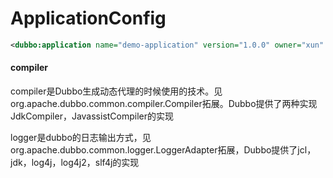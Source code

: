 # ApplicationConfig

```xml
<dubbo:application name="demo-application" version="1.0.0" owner="xun" organization="qudian" architecture="" environment="dev" compiler="javassist" logger="slf4j" monitor="" registry=""/>
```


#### compiler
compiler是Dubbo生成动态代理的时候使用的技术。见org.apache.dubbo.common.compiler.Compiler拓展。Dubbo提供了两种实现JdkCompiler，JavassistCompiler的实现



logger是dubbo的日志输出方式，见org.apache.dubbo.common.logger.LoggerAdapter拓展，Dubbo提供了jcl，jdk，log4j，log4j2，slf4j的实现







